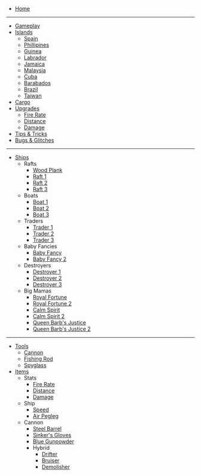 
- [Home](/)

--- 
* [Gameplay](/pages/gameplay.md)
* [Islands](/pages/islands.md)
    * [Spain](/pages/islands/spain.md)
    * [Phillipines](/pages/islands/phillipines.md)
    * [Guinea](/pages/islands/guinea.md)
    * [Labrador](/pages/islands/labrador.md)
    * [Jamaica](/pages/islands/jamaica.md)
    * [Malaysia](/pages/islands/malaysia.md)
    * [Cuba](/pages/islands/cuba.md)
    * [Barabados](/pages/islands/barabados.md)
    * [Brazil](/pages/islands/brazil.md)
    * [Taiwan](/pages/islands/taiwan.md)
* [Cargo](/pages/cargo.md)
* [Upgrades](/pages/upgrades.md)
    * [Fire Rate](/pages/upgrades/firerate.md)
    * [Distance](/pages/upgrades/distance.md)
    * [Damage](/pages/upgrades/damage.md)
* [Tips & Tricks](/pages/tips.md)
* [Bugs & Glitches](/pages/bugs.md)
---
* [Ships](/pages/ships.md)
    * Rafts
        * [Wood Plank](/pages/ships/woodplank.md)
        * [Raft 1](/pages/ships/raft1.md)
        * [Raft 2](/pages/ships/raft2.md)
        * [Raft 3](/pages/ships/raft3.md)
    * Boats
        * [Boat 1](/pages/ships/boat1.md)
        * [Boat 2](/pages/ships/boat2.md)
        * [Boat 3](/pages/ships/boat3.md)
    * Traders
        * [Trader 1](/pages/ships/trader1.md)
        * [Trader 2](/pages/ships/trader2.md)
        * [Trader 3](/pages/ships/trader3.md)
    * Baby Fancies
        * [Baby Fancy](/pages/ships/babyfancy1.md)
        * [Baby Fancy 2](/pages/ships/babyfancy2.md)
    * Destroyers
        * [Destroyer 1](/pages/ships/destroyer1.md)
        * [Destroyer 2](/pages/ships/destroyer2.md)
        * [Destroyer 3](/pages/ships/destroyer3.md)
    * Big Mamas
        * [Royal Fortune](/pages/ships/royalfortune.md)
        * [Royal Fortune 2](/pages/ships/royalfortune2.md)
        * [Calm Spirit](/pages/ships/calmspirit.md)
        * [Calm Spirit 2](/pages/ships/calmspirit2.md)
        * [Queen Barb's Justice](/pages/ships/qbj.md)
        * [Queen Barb's Justice 2](/pages/ships/qbj2.md)
---
* [Tools](/pages/tools/tools.md)
    * [Cannon](/pages/tools/cannon.md)
    * [Fishing Rod](/pages/tools/fishingrod.md)
    * [Spyglass](/pages/tools/spyglass.md)
* [Items](/pages/items/items.md)
    * Stats
        * [Fire Rate](/pages/items/stats/firerate.md)
        * [Distance](/pages/items/stats/distance.md)
        * [Damage](/pages/items/stats/damage.md)
    * Ship
        * [Speed](/pages/items/ship/speed.md)
        * [Air Pegleg](/pages/items/ship/airpegleg.md)
    * Cannon
        * [Steel Barrel](/pages/items/cannon/steelbarrel.md)
        * [Sinker's Gloves](/pages/items/cannon/sinkersgloves.md)
        * [Blue Gunpowder](/pages/items/cannon/bluegunpowder.md)
        * Hybrid
            * [Drifter](/pages/items/cannon/hybrid/drifter.md)
            * [Bruiser](/pages/items/cannon/hybrid/bruiser.md)
            * [Demolisher](/pages/items/cannon/hybrid/demolisher.md)